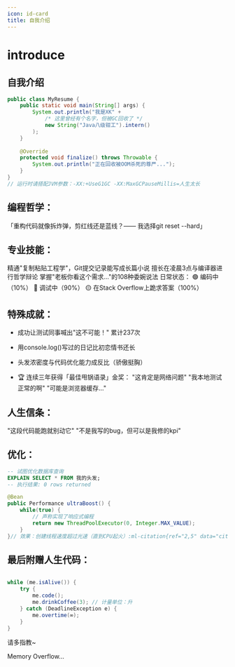 ```yaml
---
icon: id-card
title: 自我介绍
---
```


# introduce

## 自我介绍
``` java
public class MyResume {
    public static void main(String[] args) {
        System.out.println("我是XK" + 
            /* 这里曾经有个名字，但被GC回收了 */
            new String("Java八级钳工").intern()
        );
    }
    
    @Override
    protected void finalize() throws Throwable {
        System.out.println("正在回收被OOM杀死的尊严...");
    }
}
// 运行时请搭配JVM参数：-XX:+UseG1GC -XX:MaxGCPauseMillis=人生太长

```

## 编程哲学‌：

「重构代码就像拆炸弹，剪红线还是蓝线？—— 我选择git reset --hard」

## 专业技能：

精通"复制粘贴工程学"，Git提交记录能写成长篇小说
擅长在凌晨3点与编译器进行哲学辩论
掌握"老板你看这个需求..."的108种委婉说法
日常状态：
🟢 编码中（10%）
🔴 调试中（90%）
🟡 在Stack Overflow上跪求答案（100%）

## 特殊成就：

* 成功让测试同事喊出"这不可能！" 累计237次

* 用console.log()写过的日记比初恋情书还长

* 头发浓密度与代码优化能力成反比（骄傲挺胸）

* 🏆 连续三年获得「最佳甩锅语录」金奖：
    "这肯定是网络问题"
    "我本地测试正常的啊"
    "可能是浏览器缓存..."

## 人生信条：
"这段代码能跑就别动它"
"不是我写的bug，但可以是我修的kpi"

## 优化：
``` sql
-- 试图优化数据库查询
EXPLAIN SELECT * FROM 我的头发;
-- 执行结果: 0 rows returned

```

``` java
@Bean
public Performance ultraBoost() {
    while(true) {
        // 声称实现了响应式编程
        return new ThreadPoolExecutor(0, Integer.MAX_VALUE); 
    }
}// 效果：创建线程速度超过光速（直到CPU起火）:ml-citation{ref="2,5" data="citationList"}

```

## 最后附赠人生代码：

``` java

while (me.isAlive()) {  
    try {  
        me.code();  
        me.drinkCoffee(3); // 计量单位：升  
    } catch (DeadlineException e) {  
        me.overtime(∞);  
    }  
}  


```
请多指教~ 

Memory Overflow...
